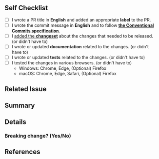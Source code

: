 <!--
  How to write a good PR title:
  - Follow [the Conventional Commits specification](https://www.conventionalcommits.org/en/v1.0.0/).
  - Give as much context as necessary and as little as possible
  - Prefix it with [WIP] while it’s a work in progress
-->

## Self Checklist

- [ ] I wrote a PR title in **English** and added an appropriate **label** to the PR.
- [ ] I wrote the commit message in **English** and to follow [**the Conventional Commits specification**](https://www.conventionalcommits.org/en/v1.0.0/).
- [ ] I [added the **changeset**](https://github.com/changesets/changesets/blob/main/docs/adding-a-changeset.md) about the changes that needed to be released. (or didn't have to)
- [ ] I wrote or updated **documentation** related to the changes. (or didn't have to)
- [ ] I wrote or updated **tests** related to the changes. (or didn't have to)
- [ ] I tested the changes in various browsers. (or didn't have to)
  - Windows: Chrome, Edge, (Optional) Firefox
  - macOS: Chrome, Edge, Safari, (Optional) Firefox

## Related Issue

<!-- Please link to issue if one exists -->

<!-- Fixes #0000 -->

## Summary

<!-- Please brief explanation of the changes made -->

## Details

<!-- Please elaborate description of the changes -->

### Breaking change? (Yes/No)

<!-- If Yes, please describe the impact and migration path for users -->

## References

<!-- Please list any other resources or points the reviewer should be aware of -->
